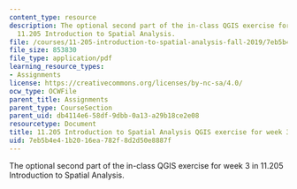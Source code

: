 ```yaml
---
content_type: resource
description: The optional second part of the in-class QGIS exercise for week 3 in
  11.205 Introduction to Spatial Analysis.
file: /courses/11-205-introduction-to-spatial-analysis-fall-2019/7eb5b4e41b2016ea782f8d2d50e8887f_11.205f19_week_3_qgis_part2.pdf
file_size: 853830
file_type: application/pdf
learning_resource_types:
- Assignments
license: https://creativecommons.org/licenses/by-nc-sa/4.0/
ocw_type: OCWFile
parent_title: Assignments
parent_type: CourseSection
parent_uid: db4114e6-58df-9dbb-0a13-a29b18ce2e08
resourcetype: Document
title: 11.205 Introduction to Spatial Analysis QGIS exercise for week 3 - part 2
uid: 7eb5b4e4-1b20-16ea-782f-8d2d50e8887f
---
```

The optional second part of the in-class QGIS exercise for week 3 in 11.205 Introduction to Spatial Analysis.